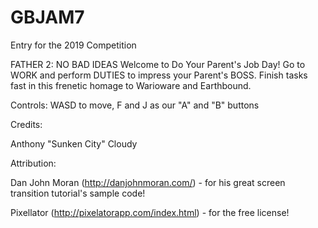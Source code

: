 # GBJAM7
Entry for the 2019 Competition

FATHER 2: NO BAD IDEAS
Welcome to Do Your Parent's Job Day! Go to WORK and perform DUTIES to impress your Parent's BOSS.
Finish tasks fast in this frenetic homage to Warioware and Earthbound.

Controls:
WASD to move, F and J as our "A" and "B" buttons

Credits:

Anthony "Sunken City" Cloudy


Attribution:

Dan John Moran (http://danjohnmoran.com/) - for his great screen transition tutorial's sample code!

Pixellator (http://pixelatorapp.com/index.html) - for the free license!
